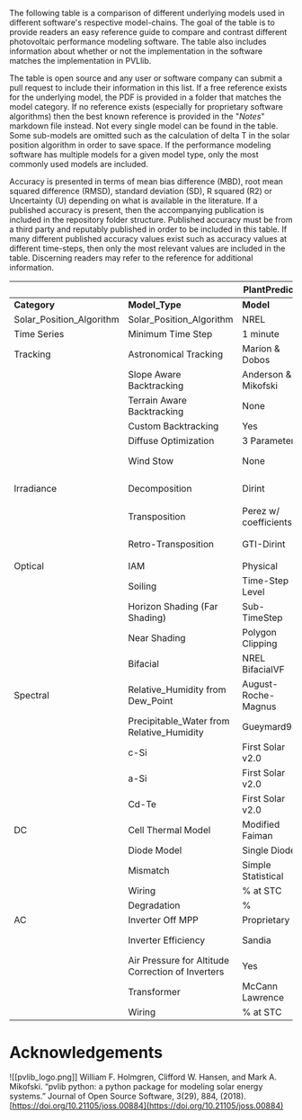 
The following table is a comparison of different underlying models used in different software's respective model-chains.  The goal of the table is to provide readers an easy reference guide to compare and contrast different photovoltaic performance modeling software.  The table also includes information about whether or not the implementation in the software matches the implementation in PVLlib.  

The table is open source and any user or software company can submit a pull request to include their information in this list.  If a free reference exists for the underlying model, the PDF is provided in a folder that matches the model category.  If no reference exists (especially for proprietary software algorithms) then the best known reference is provided in the "_Notes_" markdown file instead.  Not every single model can be found in the table.  Some sub-models are omitted such as the calculation of delta T in the solar position algorithm in order to save space.  If the performance modeling software has multiple models for a given model type, only the most commonly used models are included.

Accuracy is presented in terms of mean bias difference (MBD), root mean squared difference (RMSD), standard deviation (SD), R squared (R2) or Uncertainty (U) depending on what is available in the literature.  If a published accuracy is present, then the accompanying publication is included in the repository folder structure.  Published accuracy must be from a third party and reputably published in order to be included in this table.  If many different published accuracy values exist such as accuracy values at different time-steps, then only the most relevant values are included in the table.  Discerning readers may refer to the reference for additional information.


|  |  | **PlantPredict** |  |  | **PVSyst** |  |  |
| ---- | ---- | ---- | ---- | ---- | ---- | ---- | ---- |
| **Category** | **Model_Type** | **Model** | **Published_Accuracy** | **PVLIB** | **Model** | **Published_Accuracy** | **PVLIB** |
| Solar_Position_Algorithm | Solar_Position_Algorithm | NREL | - U:  0.0003&deg; | &#9745; | Proprietary | - U:  0.08&deg; |  |
| Time Series | Minimum Time Step | 1 minute |  |  | 1 hour |  |  |
| Tracking | Astronomical Tracking | Marion & Dobos |  | &#9745; | Proprietary |  |  |
|  | Slope Aware Backtracking | Anderson & Mikofski |  | &#9745; | Proprietary |  |  |
|  | Terrain Aware Backtracking | None |  |  | None |  |  |
|  | Custom Backtracking | Yes |  |  | No |  |  |
|  | Diffuse Optimization | 3 Parameter |  |  | 1 Parameter |  |  |
|  | Wind Stow | None |  |  | Fixed Threshold |  |  |
| Irradiance | Decomposition | Dirint | - MBD: -3 W/m<sup>2</sup><br>- RMSD: 74 W/m<sup>2</sup> | &#9745; | Erbs | - MBD:  -17 W/m<sup>2</sup><br>- RMSD: 88 W/m<sup>2</sup> | &#9745; |
|  | Transposition | Perez w/ coefficients | - MBD: -1%<br>- RMSD: 8% | &#9745; | Perez w/out coefficients | - MBD: -1%<br>- RMSD: 8% | &#9745; |
|  | Retro-Transposition | GTI-Dirint | - MBD: 0.0 W/m<sup>2</sup><br>- RMSD: 6.4 W/m<sup>2</sup> | &#9745; | Reverse Hay | - MBD: Unknown<br>- RMSD: Unknown |  |
| Optical | IAM | Physical |  | &#9745; | Fresnel |  |  |
|  | Soiling | Time-Step Level |  |  | Monthly |  |  |
|  | Horizon Shading (Far Shading) | Sub-TimeStep |  |  |  |  |  |
|  | Near Shading | Polygon Clipping |  |  | Polygon Clipping |  |  |
|  | Bifacial | NREL BifacialVF |  | &#9745; | Proprietary |  |  |
| Spectral | Relative_Humidity from Dew_Point | August-Roche-Magnus |  |  | None | N/A |  |
|  | Precipitable_Water from Relative_Humidity | Gueymard94 |  | &#9745; | Gueymard94 |  | &#9745; |
|  | c-Si | First Solar v2.0 |  | &#9745; | Crest |  |  |
|  | a-Si | First Solar v2.0 |  | &#9745; | Sandia |  | &#9745; |
|  | Cd-Te | First Solar v2.0 |  | &#9745; | First Solar v2.0 |  | &#9745; |
| DC | Cell Thermal Model | Modified Faiman |  |  | Modified Faiman |  |  |
|  | Diode Model | Single Diode |  |  | Single Diode |  |  |
|  | Mismatch | Simple Statistical |  |  | Detailed |  |  |
|  | Wiring | % at STC |  |  | Ohmic |  |  |
|  | Degradation | % |  |  | % |  |  |
| AC | Inverter Off MPP | Proprietary |  |  | Proprietary |  |  |
|  | Inverter Efficiency | Sandia |  | &#9745; | Quadratic Interpolation |  |  |
|  | Air Pressure for Altitude Correction of Inverters | Yes |  |  | No |  | &#9744; |
|  | Transformer | McCann Lawrence |  |  | Proprietary |  |  |
|  | Wiring | % at STC |  |  | Ohmic |  |  |

# Acknowledgements



![[pvlib_logo.png]]
William F. Holmgren, Clifford W. Hansen, and Mark A. Mikofski. “pvlib python: a python package for modeling solar energy systems.” Journal of Open Source Software, 3(29), 884, (2018). [https://doi.org/10.21105/joss.00884](https://doi.org/10.21105/joss.00884)
